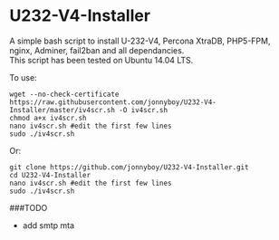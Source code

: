 U232-V4-Installer
==============

A simple bash script to install U-232-V4, Percona XtraDB, PHP5-FPM, nginx, Adminer, fail2ban and all dependancies.  
This script has been tested on Ubuntu 14.04 LTS.

To use:

```
wget --no-check-certificate https://raw.githubusercontent.com/jonnyboy/U232-V4-Installer/master/iv4scr.sh -O iv4scr.sh
chmod a+x iv4scr.sh
nano iv4scr.sh #edit the first few lines
sudo ./iv4scr.sh
```
Or:

```
git clone https://github.com/jonnyboy/U232-V4-Installer.git
cd U232-V4-Installer
nano iv4scr.sh #edit the first few lines
sudo ./iv4scr.sh
```

###TODO  
* add smtp mta
